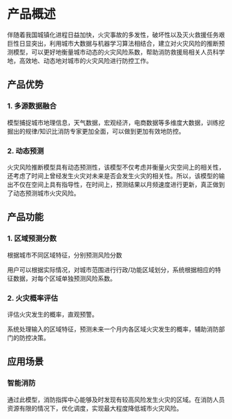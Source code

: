 # 产品概述
伴随着我国城镇化进程日益加快，火灾事故的多发性，破坏性以及灭火救援任务艰巨性日显突出，利用城市大数据与机器学习算法相结合，建立对火灾风险的推断预测模型，可以更好地衡量城市动态的火灾风险系数，帮助消防救援局相关人员科学地，高效地、动态地对城市的火灾风险进行防控工作。
## 产品优势
### 1.	多源数据融合
模型捕捉城市地理信息，天气数据，宏观经济，电商数据等多维度大数据，训练挖掘出的规律/知识比消防专家更加全面，可以做到更加有效地防控。

### 2.	动态预测
火灾风险推断模型具有动态预测性，该模型不仅考虑并衡量火灾空间上的相关性，还考虑了时间上曾经发生火灾对未来是否会发生火灾的相关性。所以，该模型的输出不仅在空间上具有指导性，在时间上，预测结果以月频速度进行更新，真正做到了动态预测城市火灾风险。
## 产品功能
### 1.	区域预测分数
根据城市不同区域特征，分别预测风险分数<br>

用户可以根据实际情况，对城市范围进行行政/功能区域划分，系统根据相应的特征数据，对每个区域单独预测风险系数。

### 2.	火灾概率评估
评估火灾发生的概率，直观预警。<br>

系统处理输入的区域特征，预测未来一个月内各区域火灾发生的概率，辅助消防部门的防控决策。
## 应用场景
### 智能消防
通过此模型，消防指挥中心能够及时发现有较高风险发生火灾的区域。在消防人员资源有限的情况下，优化调度，实现最大程度降低城市火灾风险。